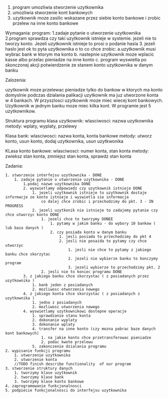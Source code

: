 1. program umozliwia stworzenie uzytkownika
2. umozliwia stworzenie kont bankowych
3. uzytkownik moze zasilic wskazane przez siebie konto bankowe i zrobic przelew na inne konto bankowe

Wymagania:
program:
1.zadaje pytanie o utworzenie uzytkownika
2.program sprawdza czy taki uzytkownik istnieje w systemie. jezeli nie to tworzy konto. Jezeli uzytkownik istnieje to prosi
o podanie hasla
3. jezeli haslo jest ok to pyta uzytkownika o to co chce zrobic:
    a.uzytkownik musi wybrac bank w ktorym ma konto
    b. nastepnie uzytkownik moze wplacic kasse albo przelac pieniadze na inne konto
    c. program wyswietla po skonczonej akcji potwierdzenie ze stanem konto uzytkownika w danym banku

Zalozenia:

uzytkownik moze przelewac pieniadze tylko do bankow w ktorych ma konto
domyslnie podczas dzialania palikacji uzytkownik ma juz utworzone konta w 4 bankach. W przyszlosci uzytkownik moze miec
wiecej kont bankowych. Uzytkownik w jednym banku moze miec kilka kont.
W programie jest 5 uzytkownikow.

Struktura programu
klasa uzytkownik:
    wlasciwosci: nazwa uzytkownika
    metody: wplaty, wyplaty, przelewy

Klasa bank:
    wlasciwosci: nazwa konta, konta bankowe
    metody: utworz konto, usun konto, dodaj uzytkownika, usun uzytkwonika

KLasa konto bankowe:
    wlasciwosci: numer konta, stan konta
    metody: zwieksz stan konta, zmniejsz stan konta, sprawdz stan konta


Zadania:

    1. stworzenie interfejsu uzytkownika - DONE
        1. zadaje pytanie o utworzenie uzytkownika - DONE
            1.podaj nazwe uzytkownika DONE
            2. wyswietlamy odpowiedz czy uzytkownik istnieje DONE
                1. jezeli uzytkownik istnieje to uzytkownik dostaje informacje ze konto istnieje i wyswietla sie informacja
                    co dalej chce zrobic i przechodzimy do pkt. 3 - IN PROGRESS
                2. jezeli uzytkonik nie istnieje to zadajemy pytanie czy chce utworzyc konto DONE
                    1. jezeli chce to tworzymy DONEE
                        1. pytamy w jakim banku - do wybory 10 bankow ( lub baza danych )
                        2. czy posiada konto w danym banku
                            1. jesli posiada to przechodzimy do pkt 4
                            2. jesli nie posaida to pytamy czy chce utworzyc
                                1. jesli nie chce to pytamy z jakiego banku chce skorzytac
                                2. jezeli nie wybierze banku to konczymy program
                                3. jezeli wybierze to przechodzimy pkt. 2
                    2. jesli nie to koniec programu DONE
            3. z jakiego banku chce skorzystac ( z posiadanych przez uzytkownika )
                1. bank jeden z posiadanych
                2. mozliwosc otworzenia nowego
            4. z jakiego konta chce skorzystac ( z posiadanych z uzytkownika )
                1. jedno z posiadanych
                2. mozliwosc utworzenia nowego
            4. wyswietlamy uzytkownikowi dostepne operacje
                1. sprawdzanie stanu konta
                2. dokonanie wyplaty
                3. dokonanie wplaty
                4. transfer na inne konto (czy mozna pobrac baze danych kont bankowych)
                    1. na jakie konto chce przetransferowac pieniadze
                    2. podac kwote przelewu
                5. zakonczenie dzialania programu
    2. wypisanie funkcji programu
        1. utworzenie uzytkownika
        2. utworzenie konta
        //TODO finish describe functionality  of our program
    3. stworzenie struktury danych
        1. tworzymy klase uzytkownik
        2. tworzymy klase bank
        3. tworzymy klase konto bankowe
    4. zaprogramowanie funkcjonalnosci
    5. podpiecie funkcjonalnosci do interfejsu uzytkownika
